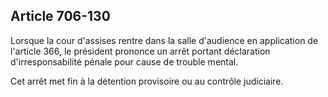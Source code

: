 Article 706-130
----
Lorsque la cour d'assises rentre dans la salle d'audience en application de
l'article 366, le président prononce un arrêt portant déclaration
d'irresponsabilité pénale pour cause de trouble mental.

Cet arrêt met fin à la détention provisoire ou au contrôle judiciaire.
